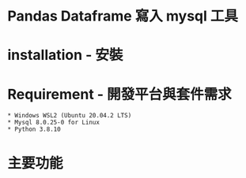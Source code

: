 Pandas Dataframe 寫入 mysql 工具
===============================

# installation - 安裝
  # Requirement - 開發平台與套件需求
    * Windows WSL2 (Ubuntu 20.04.2 LTS)
    * Mysql 8.0.25-0 for Linux
    * Python 3.8.10
# 主要功能
